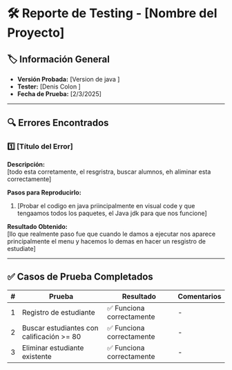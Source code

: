 # 🛠️ Reporte de Testing - [Nombre del Proyecto]

## 🏷️ Información General  
- **Versión Probada:** [Version de java ]  
- **Tester:** [Denis Colon ]  
- **Fecha de Prueba:** [2/3/2025]  

---

## 🔍 Errores Encontrados  

### 1️⃣ [Título del Error]  
**Descripción:**  
[todo esta corretamente, el resgristra, buscar alumnos, eh aliminar esta correctamente]  

**Pasos para Reproducirlo:**  
1. [Probar el codigo en java priincipalmente en visual code y que tengaamos todos los paquetes, el Java jdk para que nos funcione]  
   

**Resultado Obtenido:**  
[llo que realmente paso fue que cuando le damos a ejecutar nos aparece principalmente el menu y hacemos lo demas en hacer un resgistro de estudiate]  
 

---

## ✅ **Casos de Prueba Completados**  

| # | Prueba | Resultado | Comentarios |
|---|--------|----------|-------------|
| 1 | Registro de estudiante | ✅ Funciona correctamente | - |
| 2 | Buscar estudiantes con calificación >= 80 | ✅ Funciona correctamente | - |
| 3 | Eliminar estudiante existente | ✅ Funciona correctamente | - |


 
